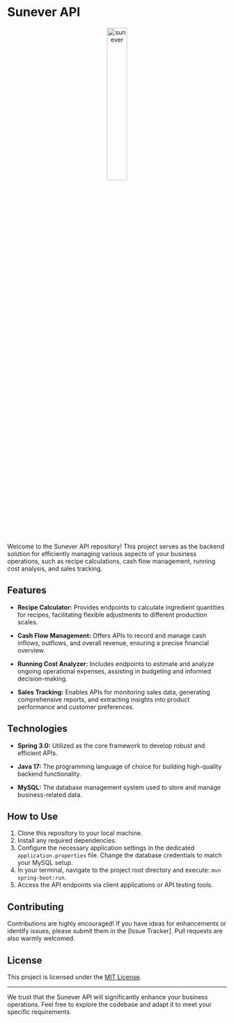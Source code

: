 # Sunever API

<p align="center" width="100%">
  <img src="https://cdn.discordapp.com/attachments/1142321609068249128/1142321661715157042/sunever-logo-01.svg" alt="sunever" width="30%" />
</p>

Welcome to the Sunever API repository! This project serves as the backend solution for efficiently managing various aspects of your business operations, such as recipe calculations, cash flow management, running cost analysis, and sales tracking.

## Features

- **Recipe Calculator:** Provides endpoints to calculate ingredient quantities for recipes, facilitating flexible adjustments to different production scales.

- **Cash Flow Management:** Offers APIs to record and manage cash inflows, outflows, and overall revenue, ensuring a precise financial overview.

- **Running Cost Analyzer:** Includes endpoints to estimate and analyze ongoing operational expenses, assisting in budgeting and informed decision-making.

- **Sales Tracking:** Enables APIs for monitoring sales data, generating comprehensive reports, and extracting insights into product performance and customer preferences.

## Technologies

- **Spring 3.0:** Utilized as the core framework to develop robust and efficient APIs.

- **Java 17:** The programming language of choice for building high-quality backend functionality.

- **MySQL:** The database management system used to store and manage business-related data.

## How to Use

1. Clone this repository to your local machine.
2. Install any required dependencies.
3. Configure the necessary application settings in the dedicated `application.properties` file. Change the database credentials to match your MySQL setup.
4. In your terminal, navigate to the project root directory and execute: `mvn spring-boot:run`.
5. Access the API endpoints via client applications or API testing tools.

## Contributing

Contributions are highly encouraged! If you have ideas for enhancements or identify issues, please submit them in the [Issue Tracker]. Pull requests are also warmly welcomed.

## License

This project is licensed under the [MIT License](LICENSE).

---

We trust that the Sunever API will significantly enhance your business operations. Feel free to explore the codebase and adapt it to meet your specific requirements.
